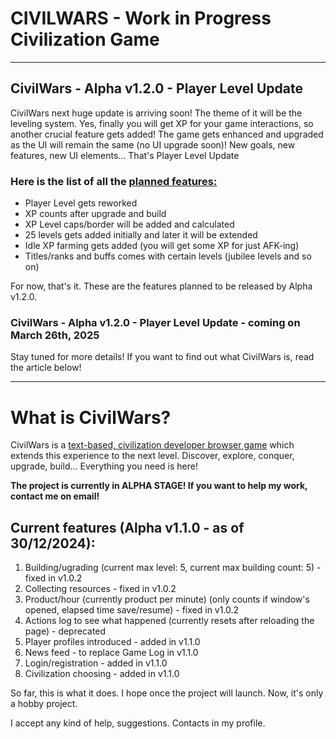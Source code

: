 # CIVILWARS - Work in Progress Civilization Game

---
## CivilWars - Alpha v1.2.0 - Player Level Update

CivilWars next huge update is arriving soon! The theme of it will be the leveling system.
Yes, finally you will get XP for your game interactions, so another crucial feature gets added!
The game gets enhanced and upgraded as the UI will remain the same (no UI upgrade soon)!
New goals, new features, new UI elements... That's Player Level Update

### Here is the list of all the <ins>planned features:</ins>

* Player Level gets reworked
* XP counts after upgrade and build
* XP Level caps/border will be added and calculated
* 25 levels gets added initially and later it will be extended
* Idle XP farming gets added (you will get some XP for just AFK-ing)
* Titles/ranks and buffs comes with certain levels (jubilee levels and so on)

For now, that's it. These are the features planned to be released by Alpha v1.2.0.

### CivilWars - Alpha v1.2.0 - Player Level Update - coming on March 26th, 2025

Stay tuned for more details!
If you want to find out what CivilWars is, read the article below!

---
# What is CivilWars?

CivilWars is a <ins>text-based, civilization developer browser game</ins> which
extends this experience to the next level.
Discover, explore, conquer, upgrade, build... Everything you need is here!

<b>The project is currently in ALPHA STAGE! If you want to help my work, contact me on email!</b>

## Current features (Alpha v1.1.0 - as of 30/12/2024):
1. Building/ugrading (current max level: 5, current max building count: 5) - fixed in v1.0.2
2. Collecting resources - fixed in v1.0.2
3. Product/hour (currently product per minute) (only counts if window's opened, elapsed time save/resume) - fixed in v1.0.2
4. Actions log to see what happened (currently resets after reloading the page) - deprecated
5. Player profiles introduced - added in v1.1.0
6. News feed - to replace Game Log in v1.1.0
7. Login/registration - added in v1.1.0
8. Civilization choosing - added in v1.1.0

So far, this is what it does.
I hope once the project will launch. Now, it's only a hobby project.

I accept any kind of help, suggestions. Contacts in my profile.

